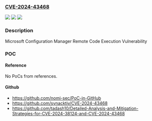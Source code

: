 ### [CVE-2024-43468](https://cve.mitre.org/cgi-bin/cvename.cgi?name=CVE-2024-43468)
![](https://img.shields.io/static/v1?label=Product&message=Microsoft%20Configuration%20Manager&color=blue)
![](https://img.shields.io/static/v1?label=Version&message=1.0.0%3C%205.00.9106%20&color=brighgreen)
![](https://img.shields.io/static/v1?label=Vulnerability&message=CWE-89%3A%20Improper%20Neutralization%20of%20Special%20Elements%20used%20in%20an%20SQL%20Command%20('SQL%20Injection')&color=brighgreen)

### Description

Microsoft Configuration Manager Remote Code Execution Vulnerability

### POC

#### Reference
No PoCs from references.

#### Github
- https://github.com/nomi-sec/PoC-in-GitHub
- https://github.com/synacktiv/CVE-2024-43468
- https://github.com/tadash10/Detailed-Analysis-and-Mitigation-Strategies-for-CVE-2024-38124-and-CVE-2024-43468


